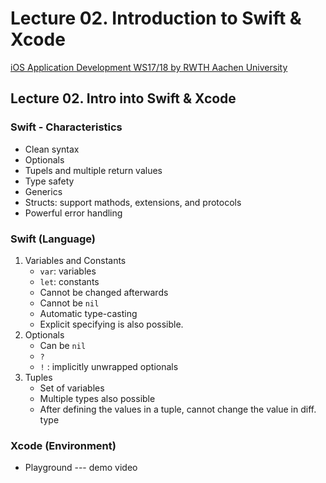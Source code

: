 # Lecture 02. Introduction to Swift & Xcode

[iOS Application Development WS17/18 by RWTH Aachen University](https://itunes.apple.com/jm/course/ios-application-development-ws17-18/id1288558355)

## Lecture 02. Intro into Swift & Xcode

### Swift - Characteristics

* Clean syntax
* Optionals
* Tupels and multiple return values
* Type safety
* Generics
* Structs: support mathods, extensions, and protocols
* Powerful error handling

### Swift \(Language\)

1. Variables and Constants
   * `var`: variables
   * `let`: constants
   * Cannot be changed afterwards
   * Cannot be `nil`
   * Automatic type-casting
   * Explicit specifying is also possible.
2. Optionals
   * Can be `nil`
   * `?`  
   * `!` : implicitly unwrapped optionals
3. Tuples
   * Set of variables
   * Multiple types also possible
   * After defining the values in a tuple, cannot change the value in diff. type

### Xcode \(Environment\)

* Playground --- demo video



